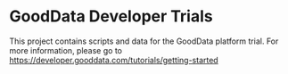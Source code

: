 # GoodData Developer Trials

This project contains scripts and data for the GoodData platform 
trial. For more information, please go
to https://developer.gooddata.com/tutorials/getting-started
